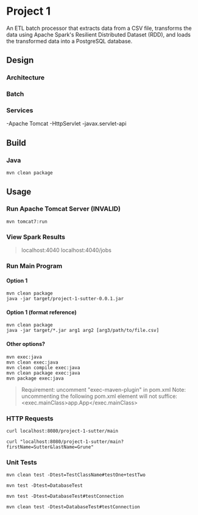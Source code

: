 # Project 1
An ETL batch processor that extracts data from a CSV file, transforms the data using Apache Spark's Resilient Distributed Dataset (RDD), and loads the transformed data into a PostgreSQL database.

## Design
### Architecture
### Batch
### Services
-Apache Tomcat
    -HttpServlet
        -javax.servlet-api

## Build
### Java
    mvn clean package

## Usage
### Run Apache Tomcat Server (INVALID)
    mvn tomcat7:run
### View Spark Results
>localhost:4040
>localhost:4040/jobs
### Run Main Program
#### Option 1
    mvn clean package
    java -jar target/project-1-sutter-0.0.1.jar
#### Option 1 (format reference)
    mvn clean package
    java -jar target/*.jar arg1 arg2 [arg3/path/to/file.csv]
#### Other options?
    mvn exec:java
    mvn clean exec:java
    mvn clean compile exec:java
    mvn clean package exec:java
    mvn package exec:java
>Requirement: uncomment "exec-maven-plugin" in pom.xml
>Note: uncommenting the following pom.xml element will not suffice: <exec.mainClass>app.App</exec.mainClass>


### HTTP Requests

    curl localhost:8080/project-1-sutter/main

    curl "localhost:8080/project-1-sutter/main?firstName=Sutter&lastName=Grune"

### Unit Tests

    mvn clean test -Dtest=TestClassName#testOne+testTwo

    mvn test -Dtest=DatabaseTest

    mvn test -Dtest=DatabaseTest#testConnection

    mvn clean test -Dtest=DatabaseTest#testConnection
